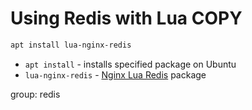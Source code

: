 # Using Redis with Lua COPY

```bash
apt install lua-nginx-redis
```

- `apt install` - installs specified package on Ubuntu
- `lua-nginx-redis` - [Nginx Lua Redis](https://packages.ubuntu.com/bionic/lua-nginx-redis) package

group: redis


